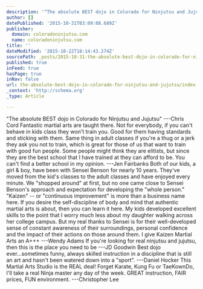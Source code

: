 ```yaml
---
description: '“The absolute BEST dojo in Colorado for Ninjutsu and Jujutsu” —Chris Cord Fantastic martial arts are taught there. Not for everybody, if you can’t behave in kid'
author: []
datePublished: '2015-10-31T03:09:08.689Z'
publisher:
  domain: coloradoninjutsu.com
  name: coloradoninjutsu.com
title: ''
dateModified: '2015-10-22T18:14:43.274Z'
sourcePath: _posts/2015-10-31-the-absolute-best-dojo-in-colorado-for-ninjutsu-and-jujutsu.md
published: true
inFeed: true
hasPage: true
inNav: false
url: the-absolute-best-dojo-in-colorado-for-ninjutsu-and-jujutsu/index.html
_context: 'http://schema.org'
_type: Article

---
```

"The absolute BEST dojo in Colorado for Ninjutsu and Jujutsu" ---Chris Cord Fantastic martial arts are taught there. Not for everybody, if you can't behave in kids class they won't train you. Good for them having standards and sticking with them. Same thing in adult classes if you're a thug or a jerk they ask you not to train, which is great for those of us that want to train with good fun people. Some people might think they are elitists, but since they are the best school that I have trained at they can afford to be. You can't find a better school in my opinion. ---Jen Fairbanks Both of our kids, a girl & boy, have been with Sensei Benson for nearly 10 years. They've moved from the kid's classes to the adult classes and have enjoyed every minute. We "shopped around" at first, but no one came close to Sensei Benson's approach and expectation for developing the "whole person." "Kaizen" -- or "continuous improvement" is more than a business name here. If you desire the self-discipline of body and mind that authentic martial arts is about, then you can learn it here. My kids developed excellent skills to the point that I worry much less about my daughter walking across her college campus. But my real thanks to Sensei is for their well-developed sense of constant awareness of their surroundings, personal confidence and the impact of their actions on those around them. I give Kaizen Martial Arts an A+++ ---Wendy Adams If you're looking for real ninjutsu and jujutsu, then this is the place you need to be ---JD Goodwin Best dojo ever...sometimes funny, always skilled instruction in a discipline that is still an art and hasn't been watered down into a "sport". ---Daniel Hocker This Martial Arts Studio is the REAL deal! Forget Karate, Kung Fu or TaeKownDo, I'll take a real Ninja master any day of the week. GREAT instruction, FAIR prices, FUN environment. ---Christopher Lee